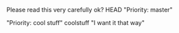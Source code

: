 Please read this very carefully
ok?
HEAD
"Priority: master" 

"Priority: cool stuff" 
coolstuff
"I want it that way" 

